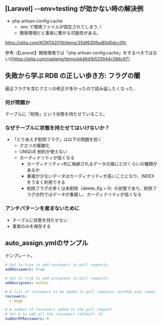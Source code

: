 ## [Laravel] --env=testing が効かない時の解決例

- php artisan config:cache
  - .env で環境ファイルが固定されてしまう..!
  - 開発環境だと事故に繋がる可能性がある。

https://qiita.com/KONTA2019/items/35df630fba80d0dcc0fc

参考: (【Laravel】開発環境では「php artisan config:cache」をするべきではない)[https://qiita.com/nasteng/items/eb46d1b525944c586c67]

## 失敗から学ぶ RDB の正しい歩き方: フラグの闇

最近フラグを含むクエリの修正が多かったので読み返したくなった..

### 何が問題か

テーブルに「削除」という状態を持たせていること。

### なぜテーブルに状態を持たせてはいけないか？

- 「とりあえず削除フラグ」は以下の問題を招く
  - クエリの複雑化
  - UNIQUE 制約が使えない
  - カーディナリティが低くなる
    - カーディナリティ=列に格納されるデータの値にどのくらいの種類があるか
    - 重複が少ないデータはカーディナリティが高いことになり、INDEX をうまく利用できる
    - 削除フラグの多くは未削除（delete_flg = 0）の状態であり、削除フラグの列ではデータが重複し、カーディナリティが低くなる

### アンチパターンを産まないために

- テーブルに状態を持たせない
- 事実のみを保存する

## auto_assign.ymlのサンプル

テンプレート。

```yml
# Set to true to add reviewers to pull requests
addReviewers: true

# Set to true to add assignees to pull requests
addAssignees: author

# A list of reviewers to be added to pull requests (GitHub user name)
reviewers:
  - hoge

# A number of reviewers added to the pull request
# Set 0 to add all the reviewers (default: 0)
numberOfReviewers: 0
```
